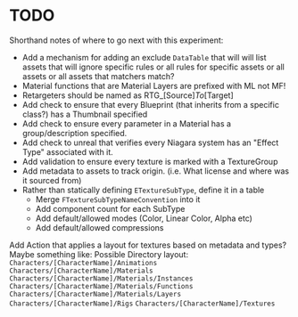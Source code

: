 # TODO

Shorthand notes of where to go next with this experiment:

* Add a mechanism for adding an exclude `DataTable` that will will list assets that will ignore specific rules or all rules for specific assets or all assets or all assets that matchers match?
* Material functions that are Material Layers are prefixed with ML not MF!
* Retargeters should be named as RTG_\[Source\]_To_\[Target\]
* Add check to ensure that every Blueprint (that inherits from a specific class?) has a Thumbnail specified
* Add check to ensure every parameter in a Material has a group/description specified.
* Add check to unreal that verifies every Niagara system has an "Effect Type" associated with it.
* Add validation to ensure every texture is marked with a TextureGroup
* Add metadata to assets to track origin. (i.e. What license and where was it sourced from)
* Rather than statically defining `ETextureSubType`, define it in a table
  * Merge `FTextureSubTypeNameConvention` into it
  * Add component count for each SubType
  * Add default/allowed modes (Color, Linear Color, Alpha etc)
  * Add default/allowed compressions

Add Action that applies a layout for textures based on metadata and types? Maybe something like:
Possible Directory layout:
 `Characters/[CharacterName]/Animations`
 `Characters/[CharacterName]/Materials`
 `Characters/[CharacterName]/Materials/Instances`
 `Characters/[CharacterName]/Materials/Functions`
 `Characters/[CharacterName]/Materials/Layers`
 `Characters/[CharacterName]/Rigs`
 `Characters/[CharacterName]/Textures`
